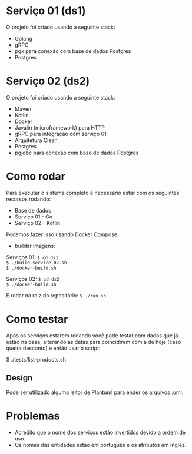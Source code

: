 # Serviço 01 (ds1)
O projeto foi criado usando a seguinte stack:
 - Golang
 - gRPC
 - pgx para conexão com base de dados Postgres
 - Postgres

# Serviço 02 (ds2)
O projeto foi criado usando a seguinte stack:

 - Maven
 - Kotlin
 - Docker
 - Javalin (microframework) para HTTP
 - gRPC para integração com serviço 01
 - Arquitetura Clean
 - Postgres
 - pgjdbc para conexão com base de dados Postgres


# Como rodar

Para executar o sistema completo é necessário estar com os seguintes recursos rodando:

- Base de dados
- Serviço 01 - Go
- Serviço 02 - Kotlin

Podemos fazer isso usando Docker Compose:

- buildar imagens:

Serviços 01:
``$ cd ds1``  
``$ ./build-service-02.sh``  
``$ ./docker-build.sh``  

Serviços 02:
``$ cd ds2``  
``$ ./docker-build.sh``

E rodar na raiz do repositório:
``$ ./run.sh``

# Como testar

Após os serviços estarem rodando você pode testar com dados que já estão na base, alterando as datas para
coincidirem com a de hoje (caso queira desconto) e então usar o script:

$ ./tests/list-products.sh

## Design
Pode ser utilizado alguma leitor de Plantuml para ender os arquivos .uml.

# Problemas
- Acredito que o nome dos serviços estão invertidos devido a ordem de uso.
- Os nomes das entidades estão em português e os atributos em inglês.
